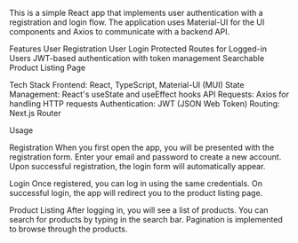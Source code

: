This is a simple React app that implements user authentication with a registration and login flow. The application uses Material-UI for the UI components and Axios to communicate with a backend API.

Features
User Registration
User Login
Protected Routes for Logged-in Users
JWT-based authentication with token management
Searchable Product Listing Page


Tech Stack
Frontend: React, TypeScript, Material-UI (MUI)
State Management: React's useState and useEffect hooks
API Requests: Axios for handling HTTP requests
Authentication: JWT (JSON Web Token)
Routing: Next.js Router

Usage

Registration
When you first open the app, you will be presented with the registration form. Enter your email and password to create a new account.
Upon successful registration, the login form will automatically appear.

Login
Once registered, you can log in using the same credentials.
On successful login, the app will redirect you to the product listing page.

Product Listing
After logging in, you will see a list of products.
You can search for products by typing in the search bar.
Pagination is implemented to browse through the products.
